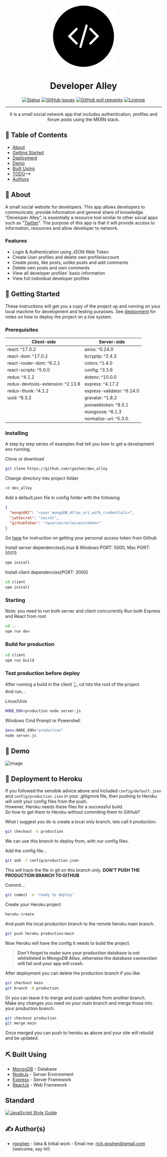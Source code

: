<p align="center">
  <a href="" rel="noopener">
 <img width=200px height=200px src="readme/imgs/devalley_logo.png" alt="Project logo"></a>
</p>

<h1 align="center">Developer Alley</h1>

<div align="center">

[![Status](https://img.shields.io/badge/status-active-success.svg)](https://github.com/rgoshen/dev_alley)
[![GitHub issues](https://img.shields.io/github/issues/rgoshen/dev_alley?color=yellow)](https://github.com/rgoshen/dev_alley/issues)
[![GitHub pull requests](https://img.shields.io/github/issues-pr/rgoshen/dev_alley)](https://github.com/rgoshen/dev_alley/pulls)
[![License](https://img.shields.io/github/license/rgoshen/dev_alley)](https://github.com/rgoshen/dev_alley/blob/main/LICENSE)

</div>

---

<p align="center"> It is a small social network app that includes authentication, profiles and forum posts using the MERN stack.
    <br> 
</p>

## 📝 Table of Contents

- [About](#about)
- [Getting Started](#getting_started)
- [Deployment](#deployment)
- [Demo](#demo)
- [Built Using](#built_using)
- [TODO](./TODO.md)-->
- [Authors](#authors)

## 🧐 About <a name = "about"></a>

A small social website for developers. This app allows developers to communicate, provide information and general share of knowledge. “Developer Alley”, is essentially a resource tool similar to other social apps such as "[Twitter](https://twitter.com/)". The purpose of this app is that it will provide access to information, resources and allow developer to network.

### Features
 - Login & Authentication using JSON Web Token
 - Create User profiles and delete own profile/account
 - Create posts, like posts, unlike posts and add comments
 - Delete own posts and own comments
 - View all developer profiles' basic information
 - View full individual developer profiles

## 🏁 Getting Started <a name = "getting_started"></a>

These instructions will get you a copy of the project up and running on your local machine for development and testing purposes. See [deployment](#deployment) for notes on how to deploy the project on a live system.

### Prerequisites

| Client-side                       | Server-side                |
| --------------------------------- | -------------------------- |
| react: ^17.0.2                    | axios: ^0.24.0             |
| react-dom: ^17.0.2                | bcryptjs: ^2.4.3           |
| react-router-dom: ^6.2.1          | colors: ^1.4.0             |
| react-scripts: ^5.0.0             | config: ^3.3.6             |
| redux: ^4.1.2                     | dotenv: ^10.0.0            |
| redux-devtools-extension: ^2.13.9 | express: ^4.17.2           |
| redux-thunk: ^4.1.2               | express-validator: ^6.14.0 |
| uuid: ^8.3.2                      | gravatar: ^1.8.2           |
|                                   | jsonwebtoken: ^8.5.1       |
|                                   | mongoose: ^6.1.3           |
|                                   | normalize-url: ^5.3.0.     |

### Installing

A step by step series of examples that tell you how to get a development env running.

Clone or download

```bash
git clone https://github.com/rgoshen/dev_alley
```

Change directory into project folder

```bash
cd dev_alley
```

Add a default.json file in config folder with the following

```json
{
  "mongoURI": "<your_mongoDB_Atlas_uri_with_credentials>",
  "jwtSecret": "secret",
  "githubToken": "<yoursecrectaccesstoken>"
}
```

Go [here](https://docs.github.com/en/authentication/keeping-your-account-and-data-secure/creating-a-personal-access-token) for instruction on getting your personal access token from Github

Install server dependencies(Linux & Windows PORT: 5000, Mac PORT: 5001)

```bash
npm install
```

Install client dependencies(PORT: 3000)

```bash
cd client
npm install
```

### Starting

Note: you need to run both server and client concurrently
Run both Express and React from root

```bash
cd ..
npm run dev
```

### Build for production

```bash
cd client
npm run build
```

### Test production before deploy

After running a build in the client 👆, cd into the root of the project.  
And run...

Linux/Unix

```bash
NODE_ENV=production node server.js
```

Windows Cmd Prompt or Powershell

```bash
$env:NODE_ENV="production"
node server.js
```

<!-- ## 🔧 Running the tests <a name = "tests"></a> -->

<!-- Explain how to run the automated tests for this system. -->

<!-- ### Break down into end to end tests -->

<!-- Explain what these tests test and why -->

<!-- ``` -->
<!-- Give an example -->
<!-- ``` -->

<!-- ### And coding style tests -->

<!-- Explain what these tests test and why -->

<!-- ``` -->
<!-- Give an example -->
<!-- ``` -->

## 🎈 Demo <a name="demo"></a>

![image](/readme/imgs/DevAlleyDemo.gif)

## 🚀 Deployment to Heroku <a name = "deployment"></a>

If you followed the sensible advice above and included `config/default.json` and `config/production.json` in your .gitignore file, then pushing to Heroku will omit your config files from the push.  
However, Heroku needs these files for a successful build.  
So how to get them to Heroku without commiting them to GitHub?

What I suggest you do is create a local only branch, lets call it _production_.

```bash
git checkout -b production
```

We can use this branch to deploy from, with our config files.

Add the config file...

```bash
git add -f config/production.json
```

This will track the file in git on this branch only. **DON'T PUSH THE PRODUCTION BRANCH TO GITHUB**

Commit...

```bash
git commit -m 'ready to deploy'
```

Create your Heroku project

```bash
heroku create
```

And push the local production branch to the remote heroku main branch.

```bash
git push heroku production:main
```

Now Heroku will have the config it needs to build the project.

> **Don't forget to make sure your production database is not whitelisted in MongoDB Atlas, otherwise the database connection will fail and your app will crash.**

After deployment you can delete the production branch if you like.

```bash
git checkout main
git branch -D production
```

Or you can leave it to merge and push updates from another branch.  
Make any changes you need on your main branch and merge those into your production branch.

```bash
git checkout production
git merge main
```

Once merged you can push to heroku as above and your site will rebuild and be updated.

## ⛏️ Built Using <a name = "built_using"></a>

- [MongoDB](https://www.mongodb.com/) - Database
- [NodeJs](https://nodejs.org/en/) - Server Environment
- [Express](https://expressjs.com/) - Server Framework
- [ReactJs](https://reactjs.org/) - Web Framework

## Standard

[![JavaScript Style Guide](https://cdn.rawgit.com/standard/standard/master/badge.svg)](https://github.com/standard/standard)

## ✍️ Author(s) <a name = "authors"></a>

- [rgoshen](http://rickgoshen.epizy.com/) - Idea & Initial work - Email me: rick.goshen@gmail.com (welcome, say hi!)

```

```
